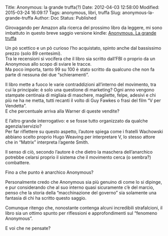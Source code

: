Title: Anonymous: la grande truffa(?)
Date: 2012-04-03 12:58:00
Modified: 2015-03-24 16:09:17
Tags: anonymous, libri, truffa
Slug: anonymous-la-grande-truffa
Author: Doc
Status: Published

Girovagando per Amazon alla ricerca del prossimo libro da leggere, mi
sono imbattuto in questo breve saggio versione kindle: [Anonymous. La
grande
truffa](http://www.amazon.it/gp/product/B007J6Y1KS/ref=as_li_ss_tl?ie=UTF8&tag=filippogiomi-21&linkCode=as2&camp=3370&creative=24114&creativeASIN=B007J6Y1KS "Anonymous. La grande truffa")

Un pò scettico e un pò curioso l’ho acquistato, spinto anche dal
bassissimo prezzo (solo 89 centesimi).  
Tra le recensioni si vocifera che il libro sia scritto dall’FBI o
proprio da un Anonymous allo scopo di sviare le tracce.  
Ma poco importa, tanto 99 su 100 è stato scritto da qualcuno che non fa
parte di nessuna dei due “schieramenti”.

Il libro mette a fuoco le varie contraddizioni all’interno del
movimento, tra cui la principale: è solo una questione di marketing?
Ogni anno vengono stampate centinaia di migliaia di maschere, magliette,
felpe, adesivi e chi più ne ha ne metta, tutti recanti il volto di Guy
Fawkes o frasi del film “V per Vendetta”.  
E che percentuale arriva alla Warner di queste vendite?

E l’altro grande interrogativo: e se fosse tutto organizzato da qualche
agenzia/servizio?  
Per far riflettere su questo aspetto, l’autore spiega come i fratelli
Wachowski abbiano scelto proprio Hugo Weaving per interpretare V, lo
stesso attore che in “Matrix” interpreta l’agente Smith.

Il senso di ciò, secondo l’autore è che dietro la maschera
dell’anarchico potrebbe celarsi proprio il sistema che il movimento
cerca (o sembra?) combattere.

Fino a che punto è anarchico Anonymous?

Personalmente credo che Anonymous sia più genuino di come lo si dipinge,
e pur considerando che al suo interno quasi sicuramente c’è del marcio,
penso che la storia della “macchinazione del governo” sia solamente una
fantasia di chi ha scritto questo saggio.

Comunque ritengo che, nonostante contenga alcuni incredibili
strafalcioni, il libro sia un ottimo spunto per riflessioni e
approfondimenti sul “fenomeno Anonymous”.

E voi che ne pensate?
